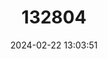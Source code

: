 ---
title: "132804"
category: "Epinephelus ongus"
draft: false
date: 2024-02-22 13:03:51
languages:
  English: ["Speckled-fin Rockcod", "Wavy-lined Grouper", "White-speckled Rock Cod", "White-streaked Groper", "White-streaked Grouper", "White-streaked Rockcod", "Specklefin Grouper"]
  Philippine (Other): ["Buklak", "Bulang", "Inid", "Kulapo", "Lapu-lapu", "Mantis"]
  Portuguese: ["Garoupa Floculada"]
  Malay: ["Kerapu", "Kertang"]
  Iloko: ["Kurapu"]
  Tagalog: ["Lapu Lapu"]
  French: ["Loche A Taches Claires", "Merou A Flocons"]
  Spanish; Castilian: ["Mero Nubifero"]
  Japanese: ["Namihata"]
  Cebuano: ["Pugapo"]
  Bikol: ["Rana"]
  Waray: ["Tingag"]
  Afrikaans: ["Witstrepie-klipkabeljou"]
---